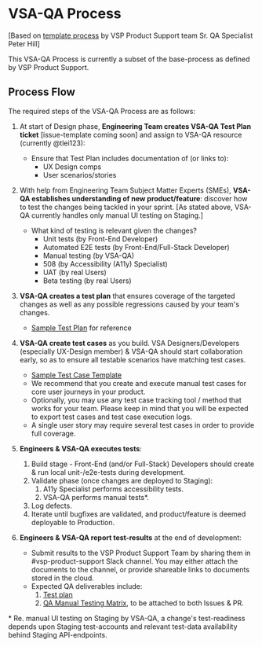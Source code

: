 # VSA-QA Process

\[Based on [template process](https://github.com/department-of-veterans-affairs/vets.gov-team/blob/master/Practice%20Areas/QA/QA_Testing_Matrix_Template.xlsx) by VSP Product Support team Sr. QA Specialist Peter Hill]

This VSA-QA Process is currently a subset of the base-process as defined by VSP Product Support.

## Process Flow

The required steps of the VSA-QA Process are as follows:

1. At start of Design phase, **Engineering Team creates VSA-QA Test Plan ticket** \[issue-template coming soon] and assign to VSA-QA resource (currently @tlei123):
    - Ensure that Test Plan includes documentation of (or links to):
        - UX Design comps
        - User scenarios/stories

1. With help from Engineering Team Subject Matter Experts (SMEs), **VSA-QA establishes understanding of new product/feature**: discover how to test the changes being tackled in your sprint. \[As stated above, VSA-QA currently handles only manual UI testing on Staging.]
    - What kind of testing is relevant given the changes?
        - Unit tests (by Front-End Developer)
        - Automated E2E tests (by Front-End/Full-Stack Developer)
        - Manual testing (by VSA-QA)
        - 508 (by Accessibility (A11y) Specialist)
        - UAT (by real Users)
        - Beta testing (by real Users)

1. **VSA-QA creates a test plan** that ensures coverage of the targeted changes as well as any possible regressions caused by your team's changes.
    - [Sample Test Plan](https://docs.google.com/document/d/10dYOWyHSTGB_gKiPZSdcdq6fwjrlRhBsK3yUIyS3Gc0/edit) for reference

1. **VSA-QA create test cases** as you build.  VSA Designers/Developers (especially UX-Design member) & VSA-QA should start collaboration early, so as to ensure all testable scenarios have matching test cases. 
    - [Sample Test Case Template](https://drive.google.com/open?id=1Tkim8srrMdDMztG0Du_yZ60DYgVOJPLk)
    - We recommend that you create and execute manual test cases for core user journeys in your product.
    - Optionally, you may use any test case tracking tool / method that works for your team.  Please keep in mind that you will be expected to export test cases and test case execution logs.
    - A single user story may require several test cases in order to provide full coverage.

1. **Engineers & VSA-QA executes tests**:
    1. Build stage - Front-End (and/or Full-Stack) Developers should create & run local unit-/e2e-tests during development.
    2. Validate phase (once changes are deployed to Staging):
        1. A11y Specialist performs accessibility tests.
        2. VSA-QA performs manual tests\*.
    3. Log defects.
    4. Iterate until bugfixes are validated, and product/feature is deemed deployable to Production.

1. **Engineers & VSA-QA report test-results** at the end of development:
    - Submit results to the VSP Product Support Team by sharing them in #vsp-product-support Slack channel. You may either attach the documents to the channel, or provide shareable links to documents stored in the cloud.
    - Expected QA deliverables include:
        1. [Test plan](https://drive.google.com/open?id=1wIopTHMqKmRhhl92H5CogKQP4iYmjZjR)
        1. [QA Manual Testing Matrix](https://github.com/department-of-veterans-affairs/va.gov-team/blob/master/teams/vsa/teams/qa/QA_Testing_Matrix_Template.xlsx?raw=true), to be attached to both Issues & PR.




\* Re. manual UI testing on Staging by VSA-QA, a change's test-readiness depends upon Staging test-accounts and relevant test-data availability behind Staging API-endpoints.

